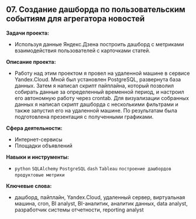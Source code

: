 ## **07. Создание дашборда по пользовательским событиям для агрегатора новостей**  

**Задачи проекта:**  
* Используя данные Яндекс.Дзена построить дашборд с метриками взаимодействия пользователей с карточками статей.  

**Описание проекта:**  
* Работу над этим проектом я провел на удаленной машине в сервисе Yandex.Cloud. Мной был установлен PostgreSQL, развернута база данных. Затем я написал скрипт пайплайна, который позволил собирать данные за определенный временной период, и настроил его автономную работу через crontab. Для визуализации собранных данных я написал скрипт дашборда с несколькими фильтрами и также запустил его на удаленной машине. По результатам была подготовлена презентация с полученными графиками.  

**Сфера деятельности:**  
* Интернет-сервисы
* Площадки объявлений  

**Навыки и инструменты:**  
* `python` `SQLAlchemy` `PostgreSQL` `dash` `Tableau` `построение дашбордов` `продуктовые метрики`

**Ключевые слова:**  
* дашборд, пайплайн, Yandex.Cloud, удаленный сервер, виртуальная машина, cron, BI analyst, BI-аналитик, аналитик данных, data analyst, разработчик системы отчетности, reporting analyst
